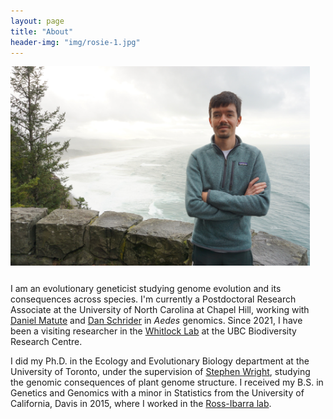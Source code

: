 ```yaml
---
layout: page
title: "About"
header-img: "img/rosie-1.jpg"
---
```


<div style="float: left; padding-right: 25px; padding-bottom: 25px">
	<img src="/img/tyler22.jpg" width="500" alt="Tyler Kent"/>
</div>

I am an evolutionary geneticist studying genome evolution and its consequences across species.
I'm currently a Postdoctoral Research Associate at the University of North Carolina at Chapel Hill, working with [Daniel Matute](http://www.dm-incompatibilities.org/index.html) and [Dan Schrider](https://www.schriderlab.org/) in *Aedes* genomics.
Since 2021, I have been a visiting researcher in the [Whitlock Lab](https://www.zoology.ubc.ca/~whitlock/) at the UBC Biodiversity Research Centre.

I did my Ph.D. in the Ecology and Evolutionary Biology department at the University of Toronto, under the supervision of [Stephen Wright](http://wright.eeb.utoronto.ca), studying the genomic consequences of plant genome structure.
I received my B.S. in Genetics and Genomics with a minor in Statistics from the University of California, Davis in 2015, where I worked in the [Ross-Ibarra lab](http://www.rilab.org).

